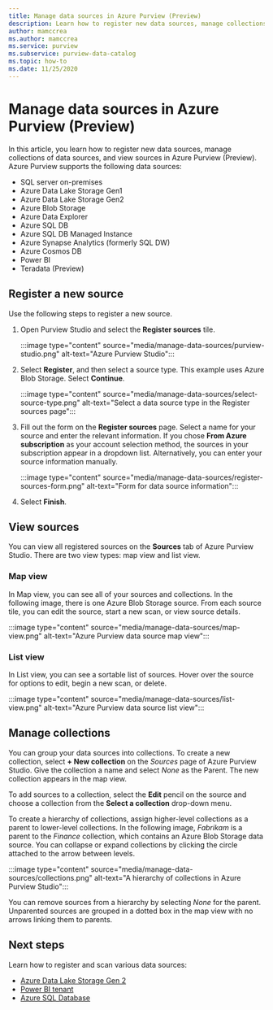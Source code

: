 ```yaml
---
title: Manage data sources in Azure Purview (Preview)
description: Learn how to register new data sources, manage collections of data sources, and view sources in Azure Purview (Preview).
author: mamccrea
ms.author: mamccrea
ms.service: purview
ms.subservice: purview-data-catalog
ms.topic: how-to
ms.date: 11/25/2020
---
```


# Manage data sources in Azure Purview (Preview)

In this article, you learn how to register new data sources, manage collections of data sources, and view sources in Azure Purview (Preview). Azure Purview supports the following data sources:

* SQL server on-premises
* Azure Data Lake Storage Gen1 
* Azure Data Lake Storage Gen2
* Azure Blob Storage
* Azure Data Explorer
* Azure SQL DB
* Azure SQL DB Managed Instance
* Azure Synapse Analytics (formerly SQL DW)
* Azure Cosmos DB
* Power BI
* Teradata (Preview)

## Register a new source

Use the following steps to register a new source.

1. Open Purview Studio and select the **Register sources** tile.

   :::image type="content" source="media/manage-data-sources/purview-studio.png" alt-text="Azure Purview Studio":::

1. Select **Register**, and then select a source type. This example uses Azure Blob Storage. Select **Continue**.

   :::image type="content" source="media/manage-data-sources/select-source-type.png" alt-text="Select a data source type in the Register sources page":::

1. Fill out the form on the **Register sources** page. Select a name for your source and enter the relevant information. If you chose **From Azure subscription** as your account selection method, the sources in your subscription appear in a dropdown list. Alternatively, you can enter your source information manually.

   :::image type="content" source="media/manage-data-sources/register-sources-form.png" alt-text="Form for data source information":::

1. Select **Finish**.

## View sources

You can view all registered sources on the **Sources** tab of Azure Purview Studio. There are two view types: map view and list view.

### Map view

In Map view, you can see all of your sources and collections. In the following image, there is one Azure Blob Storage source. From each source tile, you can edit the source, start a new scan, or view source details.

:::image type="content" source="media/manage-data-sources/map-view.png" alt-text="Azure Purview data source map view":::

### List view

In List view, you can see a sortable list of sources. Hover over the source for options to edit, begin a new scan, or delete.

:::image type="content" source="media/manage-data-sources/list-view.png" alt-text="Azure Purview data source list view":::

## Manage collections

You can group your data sources into collections. To create a new collection, select **+ New collection** on the *Sources* page of Azure Purview Studio. Give the collection a name and select *None* as the Parent. The new collection appears in the map view.

To add sources to a collection, select the **Edit** pencil on the source and choose a collection from the **Select a collection** drop-down menu.

To create a hierarchy of collections, assign higher-level collections as a parent to lower-level collections. In the following image, *Fabrikam* is a parent to the *Finance* collection, which contains an Azure Blob Storage data source. You can collapse or expand collections by clicking the circle attached to the arrow between levels.

:::image type="content" source="media/manage-data-sources/collections.png" alt-text="A hierarchy of collections in Azure Purview Studio":::

You can remove sources from a hierarchy by selecting *None* for the parent. Unparented sources are grouped in a dotted box in the map view with no arrows linking them to parents.

## Next steps

Learn how to register and scan various data sources:

* [Azure Data Lake Storage Gen 2](register-scan-adls-gen2.md)
* [Power BI tenant](register-scan-power-bi-tenant.md)
* [Azure SQL Database](register-scan-azure-sql-database.md)
